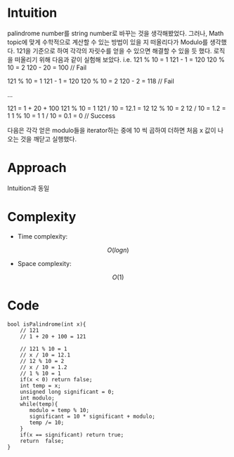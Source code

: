 # Intuition
<!-- Describe your first thoughts on how to solve this problem. -->
palindrome number를 string number로 바꾸는 것을 생각해봤었다. 
그러나, Math topic에 맞게 수학적으로 계산할 수 있는 방법이 있을 지 떠올리다가
Modulo를 생각했다. 121을 기준으로 하여 각각의 자릿수를 얻을 수 있으면 해결할 수 있을 듯 했다.
로직을 떠올리기 위해 다음과 같이 실험해 보았다.
i.e.
121 % 10 = 1
121 - 1 = 120
120 % 10 = 2
120 - 20 = 100
// Fail

121 % 10 = 1
121 - 1 = 120
120 % 10 = 2
120 - 2 = 118
// Fail

...

121 = 1 + 20 + 100
121 % 10 = 1
121 / 10 = 12.1 = 12
12 % 10 = 2
12 / 10 = 1.2 = 1
1 % 10 = 1
1 / 10 = 0.1 = 0
// Success

다음은 각각 얻은 modulo들을 iterator하는 중에 10 씩 곱하여 더하면 처음 x 값이 나오는 것을 깨닫고 실행했다.

# Approach
<!-- Describe your approach to solving the problem. -->
Intuition과 동일

# Complexity
- Time complexity:
<!-- Add your time complexity here, e.g. $$O(n)$$ -->
$$O(logn)$$

- Space complexity:
<!-- Add your space complexity here, e.g. $$O(n)$$ -->
$$O(1)$$

# Code
```
bool isPalindrome(int x){
    // 121 
    // 1 + 20 + 100 = 121 

    // 121 % 10 = 1
    // x / 10 = 12.1
    // 12 % 10 = 2 
    // x / 10 = 1.2
    // 1 % 10 = 1
    if(x < 0) return false;
    int temp = x;
    unsigned long significant = 0;
    int modulo;
    while(temp){
       modulo = temp % 10; 
       significant = 10 * significant + modulo;
       temp /= 10;
    }
    if(x == significant) return true;
    return  false;
}
```
